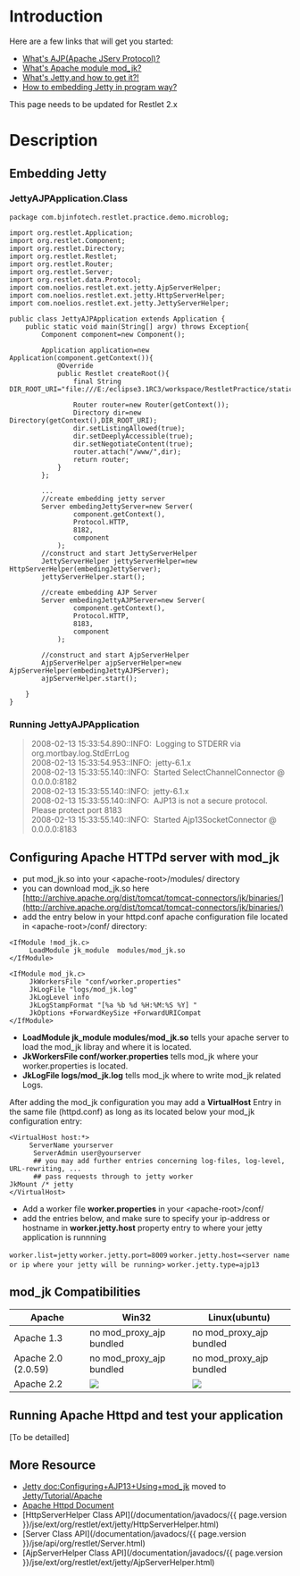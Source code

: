 # Introduction

Here are a few links that will get you started:

-   [What's AJP(Apache JServ Protocol)?](http://en.wikipedia.org/wiki/Apache_JServ_Protocol)
-   [What's Apache module  mod\_jk?](http://tomcat.apache.org/connectors-doc/webserver_howto/apache.html)
-   [What's Jetty,and how to get it?!](http://www.eclipse.org/jetty/)
-   [How to embedding Jetty in program way?](http://wiki.eclipse.org/Jetty/Tutorial/Embedding_Jetty)

This page needs to be updated for Restlet 2.x

# Description

## Embedding Jetty

### JettyAJPApplication.Class

<pre><code class="language-java">package com.bjinfotech.restlet.practice.demo.microblog;

import org.restlet.Application;
import org.restlet.Component;
import org.restlet.Directory;
import org.restlet.Restlet;
import org.restlet.Router;
import org.restlet.Server;
import org.restlet.data.Protocol;
import com.noelios.restlet.ext.jetty.AjpServerHelper;
import com.noelios.restlet.ext.jetty.HttpServerHelper;
import com.noelios.restlet.ext.jetty.JettyServerHelper;

public class JettyAJPApplication extends Application {
    public static void main(String[] argv) throws Exception{
        Component component=new Component();

        Application application=new Application(component.getContext()){
            @Override
            public Restlet createRoot(){
                final String DIR_ROOT_URI="file:///E:/eclipse3.1RC3/workspace/RestletPractice/static_files/";

                Router router=new Router(getContext());
                Directory dir=new Directory(getContext(),DIR_ROOT_URI);
                dir.setListingAllowed(true);
                dir.setDeeplyAccessible(true);
                dir.setNegotiateContent(true);
                router.attach("/www/",dir);
                return router;
            }
        };

        ...
        //create embedding jetty server
        Server embedingJettyServer=new Server(
                component.getContext(),
                Protocol.HTTP,
                8182,
                component
            );
        //construct and start JettyServerHelper
        JettyServerHelper jettyServerHelper=new HttpServerHelper(embedingJettyServer);
        jettyServerHelper.start();

        //create embedding AJP Server
        Server embedingJettyAJPServer=new Server(
                component.getContext(),
                Protocol.HTTP,
                8183,
                component
            );

        //construct and start AjpServerHelper
        AjpServerHelper ajpServerHelper=new AjpServerHelper(embedingJettyAJPServer);
        ajpServerHelper.start();

    }
}
</code></pre>

### Running JettyAJPApplication

> 2008-02-13 15:33:54.890::INFO:  Logging to STDERR via
> org.mortbay.log.StdErrLog\
>  2008-02-13 15:33:54.953::INFO:  jetty-6.1.x\
>  2008-02-13 15:33:55.140::INFO:  Started SelectChannelConnector @
> 0.0.0.0:8182 \
>  2008-02-13 15:33:55.140::INFO:  jetty-6.1.x\
>  2008-02-13 15:33:55.140::INFO:  AJP13 is not a secure protocol.
> Please protect port 8183\
>  2008-02-13 15:33:55.140::INFO:  Started Ajp13SocketConnector @
> 0.0.0.0:8183

## Configuring Apache HTTPd server with mod\_jk

-   put mod\_jk.so into your \<apache-root\>/modules/ directory
-   you can download mod\_jk.so here
    [http://archive.apache.org/dist/tomcat/tomcat-connectors/jk/binaries/](http://archive.apache.org/dist/tomcat/tomcat-connectors/jk/binaries/)
-   add the entry below in your httpd.conf apache configuration file
    located in \<apache-root\>/conf/ directory:

<pre><code class="language-none">&lt;IfModule !mod_jk.c&gt;
     LoadModule jk_module  modules/mod_jk.so
&lt;/IfModule&gt;

&lt;IfModule mod_jk.c&gt;
     JkWorkersFile &quot;conf/worker.properties&quot;
     JkLogFile &quot;logs/mod_jk.log&quot;
     JkLogLevel info
     JkLogStampFormat &quot;[%a %b %d %H:%M:%S %Y] &quot;
     JkOptions +ForwardKeySize +ForwardURICompat
&lt;/IfModule&gt;
</code></pre>

-   **LoadModule jk\_module modules/mod\_jk.so** tells your apache
    server to load the mod\_jk libray and where it is located.
-   **JkWorkersFile conf/worker.properties** tells mod\_jk where your
    worker.properties is located.
-   **JkLogFile logs/mod\_jk.log** tells mod\_jk where to write mod\_jk
    related Logs.

After adding the mod\_jk configuration you may add a **VirtualHost**
Entry in the same file (httpd.conf) as long as its located below your
mod\_jk configuration entry:

<pre><code class="language-none">&lt;VirtualHost host:*&gt;
     ServerName yourserver
      ServerAdmin user@yourserver
      ## you may add further entries concerning log-files, log-level, URL-rewriting, ...
      ## pass requests through to jetty worker
JkMount /* jetty
&lt;/VirtualHost&gt;
</code></pre>
-   Add a worker file **worker.properties** in your
    \<apache-root\>/conf/
-   add the entries below, and make sure to specify your ip-address or
    hostname in **worker.jetty.host** property entry to where your jetty
    application is runnning

 `worker.list=jetty`
 `worker.jetty.port=8009`
 `worker.jetty.host=<server name or ip where your jetty will be running>`
 `worker.jetty.type=ajp13`

## mod\_jk Compatibilities


Apache | Win32 | Linux(ubuntu)
------ | ----- | -------------
Apache 1.3 | no mod_proxy_ajp bundled |no mod_proxy_ajp bundled
Apache 2.0 (2.0.59) | no mod_proxy_ajp bundled | no mod_proxy_ajp bundled
Apache 2.2 | ![](/images/icons/8/puce.png) | ![](/images/icons/8/puce.png)

## Running Apache Httpd and test your application

[To be detailled]

## More Resource

* [Jetty doc:Configuring+AJP13+Using+mod\_jk](http://docs.codehaus.org/display/JETTY/Configuring+AJP13+Using+mod_jk) moved to [Jetty/Tutorial/Apache](http://wiki.eclipse.org/Jetty/Tutorial/Apache)
* [Apache Httpd Document](http://httpd.apache.org/docs/)
* [HttpServerHelper Class API](/documentation/javadocs/{{ page.version }}/jse/ext/org/restlet/ext/jetty/HttpServerHelper.html)
* [Server Class API](/documentation/javadocs/{{ page.version }}/jse/api/org/restlet/Server.html)
* [AjpServerHelper Class API](/documentation/javadocs/{{ page.version }}/jse/ext/org/restlet/ext/jetty/AjpServerHelper.html)
